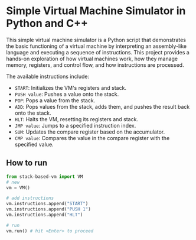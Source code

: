 # Simple Virtual Machine Simulator in Python and C++

This simple virtual machine simulator is a Python script that demonstrates the basic functioning of a virtual machine by interpreting an assembly-like language and executing a sequence of instructions. This project provides a hands-on exploration of how virtual machines work, how they manage memory, registers, and control flow, and how instructions are processed.

The available instructions include: 

- `START`: Initializes the VM's registers and stack. 
-  `PUSH value`: Pushes a value onto the stack. 
-  `POP`: Pops a value from the stack. 
-  `ADD`: Pops values from the stack, adds them, and pushes the result back onto the stack. 
-  `HLT`: Halts the VM, resetting its registers and stack. 
-  `JMP value`: Jumps to a specified instruction index. 
-  `SUM`: Updates the compare register based on the accumulator. 
-  `CMP value`: Compares the value in the compare register with the specified value.

## How to run

```python
from stack-based-vm import VM
# new
vm = VM()

# add instructions
vm.instructions.append("START")
vm.instructions.append("PUSH 1")
vm.instructions.append("HLT")

# run 
vm.run() # hit <Enter> to proceed
```



